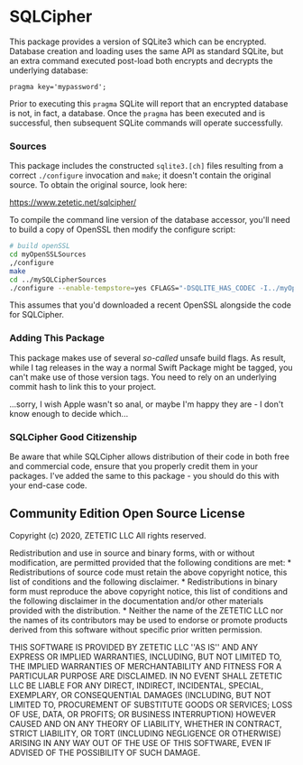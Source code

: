 # SQLCipher 

This package provides a version of SQLite3 which can be encrypted. Database creation and loading uses
the same API as standard SQLite, but an extra command executed post-load both encrypts and decrypts the
underlying database:

```sqlite3
pragma key='mypassword';
```

Prior to executing this `pragma` SQLite will report that an encrypted database is not, in fact, a database.
Once the `pragma` has been executed and is successful, then subsequent SQLite commands will operate successfully.

### Sources

This package includes the constructed `sqlite3.[ch]` files resulting from a correct `./configure` invocation and `make`;
it doesn't contain the original source. To obtain the original source, look here:

https://www.zetetic.net/sqlcipher/

To compile the command line version of the database accessor, you'll need to build a copy of OpenSSL then modify the 
configure script:

```zsh
# build openSSL
cd myOpenSSLSources
,/configure
make
cd ../mySQLCipherSources
./configure --enable-tempstore=yes CFLAGS="-DSQLITE_HAS_CODEC -I../myOpenSSLSources" LDFLAGS="-lcrypto -L../myOpenSSLSources"
```

This assumes that you'd downloaded a recent OpenSSL alongside the code for SQLCipher.

### Adding This Package

This package makes use of several *so-called* unsafe build flags. As result, while I tag releases in the way a normal
Swift Package might be tagged, you can't make use of those version tags. You need to rely on an underlying commit hash
to link this to your project.

...sorry, I wish Apple wasn't so anal, or maybe I'm happy they are - I don't know enough to decide which...

### SQLCipher Good Citizenship

Be aware that while SQLCipher allows distribution of their code in both free and commercial code, ensure that you properly
credit them in your packages. I've added the same to this package - you should do this with your end-case code.

## Community Edition Open Source License

Copyright (c) 2020, ZETETIC LLC
All rights reserved.

Redistribution and use in source and binary forms, with or without
modification, are permitted provided that the following conditions are met:
    * Redistributions of source code must retain the above copyright
      notice, this list of conditions and the following disclaimer.
    * Redistributions in binary form must reproduce the above copyright
      notice, this list of conditions and the following disclaimer in the
      documentation and/or other materials provided with the distribution.
    * Neither the name of the ZETETIC LLC nor the
      names of its contributors may be used to endorse or promote products
      derived from this software without specific prior written permission.

THIS SOFTWARE IS PROVIDED BY ZETETIC LLC ''AS IS'' AND ANY
EXPRESS OR IMPLIED WARRANTIES, INCLUDING, BUT NOT LIMITED TO, THE IMPLIED
WARRANTIES OF MERCHANTABILITY AND FITNESS FOR A PARTICULAR PURPOSE ARE
DISCLAIMED. IN NO EVENT SHALL ZETETIC LLC BE LIABLE FOR ANY
DIRECT, INDIRECT, INCIDENTAL, SPECIAL, EXEMPLARY, OR CONSEQUENTIAL DAMAGES
(INCLUDING, BUT NOT LIMITED TO, PROCUREMENT OF SUBSTITUTE GOODS OR SERVICES;
LOSS OF USE, DATA, OR PROFITS; OR BUSINESS INTERRUPTION) HOWEVER CAUSED AND
ON ANY THEORY OF LIABILITY, WHETHER IN CONTRACT, STRICT LIABILITY, OR TORT
(INCLUDING NEGLIGENCE OR OTHERWISE) ARISING IN ANY WAY OUT OF THE USE OF THIS
SOFTWARE, EVEN IF ADVISED OF THE POSSIBILITY OF SUCH DAMAGE.
